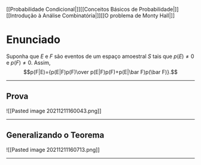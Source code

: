 [[Probabilidade Condicional|]][[Conceitos Básicos de Probabilidade|]][[Introdução à Análise Combinatória|]][[O problema de Monty Hall|]]

# Enunciado
Suponha que $E$ e $F$ são eventos de um espaço amoestral $S$ tais que $p(E)\ne0$ e $p(F)\ne0$. Assim, $$p(F|E)={p(E|F)p(F)\over p(E|F)p(F)+p(E|\bar F)p(\bar F)}.$$

---
## Prova
![[Pasted image 20211211160043.png]]

---
## Generalizando o Teorema
![[Pasted image 20211211160713.png]]

---
